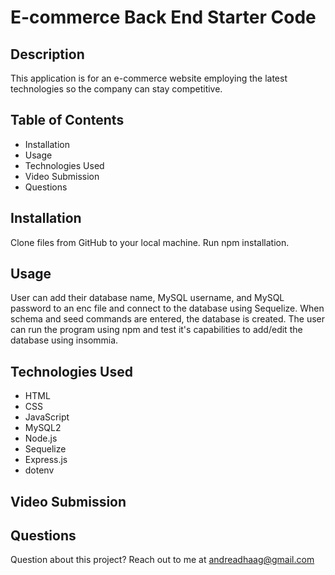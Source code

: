 # E-commerce Back End Starter Code

## Description
This application is for an e-commerce website employing the latest technologies so the company can stay competitive. 

## Table of Contents
* Installation
* Usage
* Technologies Used
* Video Submission
* Questions

## Installation
Clone files from GitHub to your local machine. Run npm installation.

## Usage
User can add their database name, MySQL username, and MySQL password to an enc file and connect to the database using Sequelize. When schema and seed commands are entered, the database is created. The user can run the program using npm and test it's capabilities to add/edit the database using insommia.

## Technologies Used
* HTML
* CSS
* JavaScript
* MySQL2
* Node.js
* Sequelize
* Express.js
* dotenv

## Video Submission

## Questions
Question about this project? Reach out to me at andreadhaag@gmail.com









